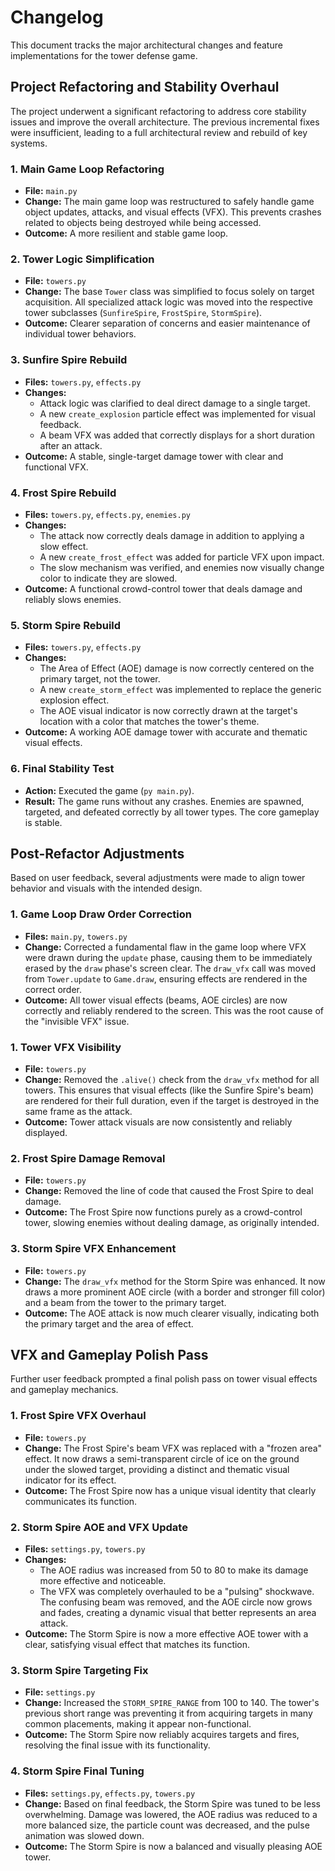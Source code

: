# Changelog

This document tracks the major architectural changes and feature implementations for the tower defense game.

## Project Refactoring and Stability Overhaul

The project underwent a significant refactoring to address core stability issues and improve the overall architecture. The previous incremental fixes were insufficient, leading to a full architectural review and rebuild of key systems.

### 1. Main Game Loop Refactoring
- **File:** `main.py`
- **Change:** The main game loop was restructured to safely handle game object updates, attacks, and visual effects (VFX). This prevents crashes related to objects being destroyed while being accessed.
- **Outcome:** A more resilient and stable game loop.

### 2. Tower Logic Simplification
- **File:** `towers.py`
- **Change:** The base `Tower` class was simplified to focus solely on target acquisition. All specialized attack logic was moved into the respective tower subclasses (`SunfireSpire`, `FrostSpire`, `StormSpire`).
- **Outcome:** Clearer separation of concerns and easier maintenance of individual tower behaviors.

### 3. Sunfire Spire Rebuild
- **Files:** `towers.py`, `effects.py`
- **Changes:**
    - Attack logic was clarified to deal direct damage to a single target.
    - A new `create_explosion` particle effect was implemented for visual feedback.
    - A beam VFX was added that correctly displays for a short duration after an attack.
- **Outcome:** A stable, single-target damage tower with clear and functional VFX.

### 4. Frost Spire Rebuild
- **Files:** `towers.py`, `effects.py`, `enemies.py`
- **Changes:**
    - The attack now correctly deals damage in addition to applying a slow effect.
    - A new `create_frost_effect` was added for particle VFX upon impact.
    - The slow mechanism was verified, and enemies now visually change color to indicate they are slowed.
- **Outcome:** A functional crowd-control tower that deals damage and reliably slows enemies.

### 5. Storm Spire Rebuild
- **Files:** `towers.py`, `effects.py`
- **Changes:**
    - The Area of Effect (AOE) damage is now correctly centered on the primary target, not the tower.
    - A new `create_storm_effect` was implemented to replace the generic explosion effect.
    - The AOE visual indicator is now correctly drawn at the target's location with a color that matches the tower's theme.
- **Outcome:** A working AOE damage tower with accurate and thematic visual effects.

### 6. Final Stability Test
- **Action:** Executed the game (`py main.py`).
- **Result:** The game runs without any crashes. Enemies are spawned, targeted, and defeated correctly by all tower types. The core gameplay is stable.

## Post-Refactor Adjustments

Based on user feedback, several adjustments were made to align tower behavior and visuals with the intended design.

### 1. Game Loop Draw Order Correction
- **Files:** `main.py`, `towers.py`
- **Change:** Corrected a fundamental flaw in the game loop where VFX were drawn during the `update` phase, causing them to be immediately erased by the `draw` phase's screen clear. The `draw_vfx` call was moved from `Tower.update` to `Game.draw`, ensuring effects are rendered in the correct order.
- **Outcome:** All tower visual effects (beams, AOE circles) are now correctly and reliably rendered to the screen. This was the root cause of the "invisible VFX" issue.

### 1. Tower VFX Visibility
- **File:** `towers.py`
- **Change:** Removed the `.alive()` check from the `draw_vfx` method for all towers. This ensures that visual effects (like the Sunfire Spire's beam) are rendered for their full duration, even if the target is destroyed in the same frame as the attack.
- **Outcome:** Tower attack visuals are now consistently and reliably displayed.

### 2. Frost Spire Damage Removal
- **File:** `towers.py`
- **Change:** Removed the line of code that caused the Frost Spire to deal damage.
- **Outcome:** The Frost Spire now functions purely as a crowd-control tower, slowing enemies without dealing damage, as originally intended.

### 3. Storm Spire VFX Enhancement
- **File:** `towers.py`
- **Change:** The `draw_vfx` method for the Storm Spire was enhanced. It now draws a more prominent AOE circle (with a border and stronger fill color) and a beam from the tower to the primary target.
- **Outcome:** The AOE attack is now much clearer visually, indicating both the primary target and the area of effect.

## VFX and Gameplay Polish Pass

Further user feedback prompted a final polish pass on tower visual effects and gameplay mechanics.

### 1. Frost Spire VFX Overhaul
- **File:** `towers.py`
- **Change:** The Frost Spire's beam VFX was replaced with a "frozen area" effect. It now draws a semi-transparent circle of ice on the ground under the slowed target, providing a distinct and thematic visual indicator for its effect.
- **Outcome:** The Frost Spire now has a unique visual identity that clearly communicates its function.

### 2. Storm Spire AOE and VFX Update
- **Files:** `settings.py`, `towers.py`
- **Changes:**
    - The AOE radius was increased from 50 to 80 to make its damage more effective and noticeable.
    - The VFX was completely overhauled to be a "pulsing" shockwave. The confusing beam was removed, and the AOE circle now grows and fades, creating a dynamic visual that better represents an area attack.
- **Outcome:** The Storm Spire is now a more effective AOE tower with a clear, satisfying visual effect that matches its function.

### 3. Storm Spire Targeting Fix
- **File:** `settings.py`
- **Change:** Increased the `STORM_SPIRE_RANGE` from 100 to 140. The tower's previous short range was preventing it from acquiring targets in many common placements, making it appear non-functional.
- **Outcome:** The Storm Spire now reliably acquires targets and fires, resolving the final issue with its functionality.

### 4. Storm Spire Final Tuning
- **Files:** `settings.py`, `effects.py`, `towers.py`
- **Change:** Based on final feedback, the Storm Spire was tuned to be less overwhelming. Damage was lowered, the AOE radius was reduced to a more balanced size, the particle count was decreased, and the pulse animation was slowed down.
- **Outcome:** The Storm Spire is now a balanced and visually pleasing AOE tower.
